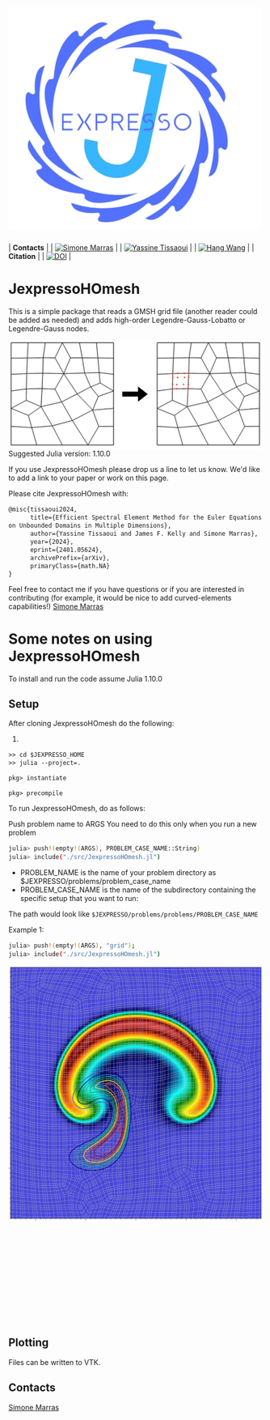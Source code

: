 # <img src="https://github.com/smarras79/JexpressoHOmesh/blob/master/assets/logo-ext2.png" width="500" title="JexpressoOHmesh">

| **Contacts**  |
| [![Simone Marras](https://img.shields.io/badge/Simone%20Marras-smarras%40njit.edu-8e7cc3)](mailto:smarras@njit.edu) |
| [![Yassine Tissaoui](https://img.shields.io/badge/Yassine%20Tissaoui-yt277%40njit.edu-8e7cc3)](mailto:yt277@njit.edu) |
| [![Hang Wang](https://img.shields.io/badge/Hang%20Wang-hang.wang%40njit.edu-8e7cc3)](mailto:hang.wang@njit.edu) |
| **Citation** |
| [![DOI](https://img.shields.io/badge/article-arXiv:2401.05624-green)](https://doi.org/10.48550/arXiv.2401.05624) |

# JexpressoHOmesh
This is a simple package that reads a GMSH grid file (another reader could be added as needed) and adds high-order Legendre-Gauss-Lobatto or Legendre-Gauss nodes.


<img src="assets/linearToHO.png"
     alt="Markdown icon"
     style="float: left; margin-right: 5px;" />


Suggested Julia version: 1.10.0

If you use JexpressoHOmesh please drop us a line to let us know. We'd like to add a link to your paper or work on this page.

Please cite JexpressoHOmesh with:

```
@misc{tissaoui2024,
      title={Efficient Spectral Element Method for the Euler Equations on Unbounded Domains in Multiple Dimensions}, 
      author={Yassine Tissaoui and James F. Kelly and Simone Marras},
      year={2024},
      eprint={2401.05624},
      archivePrefix={arXiv},
      primaryClass={math.NA}
}
```

Feel free to contact me if you have questions or if you are interested in contributing (for example, it would be nice to add curved-elements capabilities!)
[Simone Marras](mailto:smarras@njit.edu)


# Some notes on using JexpressoHOmesh

To install and run the code assume Julia 1.10.0

## Setup 

After cloning JexpressoHOmesh do the following:

1.
```bashx
>> cd $JEXPRESSO_HOME
>> julia --project=.
```

```
pkg> instantiate
```
```
pkg> precompile
```


To run JexpressoHOmesh, do as follows:

Push problem name to ARGS
You need to do this only when you run a new problem
```bash
julia> push!(empty!(ARGS), PROBLEM_CASE_NAME::String)
julia> include("./src/JexpressoHOmesh.jl")
```

* PROBLEM_NAME is the name of your problem directory as $JEXPRESSO/problems/problem_case_name
* PROBLEM_CASE_NAME is the name of the subdirectory containing the specific setup that you want to run: 

The path would look like 
```$JEXPRESSO/problems/problems/PROBLEM_CASE_NAME```

Example 1:
```bash
julia> push!(empty!(ARGS), "grid");
julia> include("./src/JexpressoHOmesh.jl")
```

<img src="assets/thetaTracersMeshUnstr.png"
     alt="Markdown icon"
     style="float: left; margin-right: 5px;" />


```
@article{tissaoui2024,
  author = {Y. Tissaoui and J. F. Kelly and S. Marras}
  title = {Efficient Spectral Element Method for the Euler Equations on Unbounded Domains in Multiple Dimensions},
  url = {https://arxiv.org/abs/2401.05624},
  year = {2024},
  journal = {arXiv:2401.05624 [math.NA]},
}
```

## Plotting
Files can be written to VTK. 

## Contacts
[Simone Marras](mailto:smarras@njit.edu)

